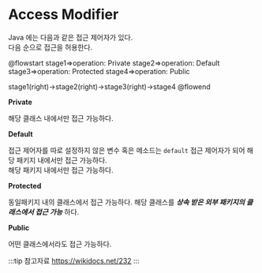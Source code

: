 # Access Modifier

Java 에는 다음과 같은 접근 제어자가 있다.  
다음 순으로 접근을 허용한다.

@flowstart
stage1=>operation: Private
stage2=>operation: Default
stage3=>operation: Protected
stage4=>operation: Public

stage1(right)->stage2(right)->stage3(right)->stage4
@flowend

**Private**

해당 클래스 내에서만 접근 가능하다.

**Default**

접근 제어자를 따로 설정하지 않은 변수 혹은 메소드는 `default` 접근 제어자가 되어 해당 패키지 내에서만 접근 가능하다.  
해당 패키지 내에서만 접근 가능하다.

**Protected**

동일패키지 내의 클래스에서 접근 가능하다.
해당 클래스를 _**상속 받은 외부 패키지의 클래스에서 접근 가능**_ 하다.

**Public**

어떤 클래스에서라도 접근 가능하다.

:::tip 참고자료
<https://wikidocs.net/232>
:::
